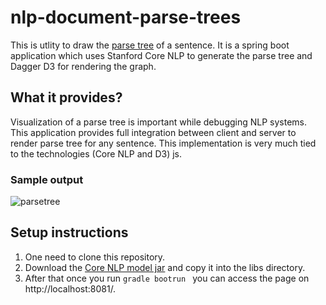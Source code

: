 # nlp-document-parse-trees
This is utlity to draw the [parse tree](https://en.wikipedia.org/wiki/Parse_tree) of a sentence.
It is a spring boot application which uses Stanford Core NLP to generate the parse tree and Dagger D3 for rendering the graph.

## What it provides?
Visualization of a parse tree is important while debugging NLP systems.
This application provides full integration between client and server to render parse tree for any sentence. This implementation is very much tied to the technologies (Core NLP and D3) js.

### Sample output
![parsetree](https://user-images.githubusercontent.com/9726902/50806057-f58de180-12a9-11e9-8d18-3a4cf2ffbfcc.png)


## Setup instructions
1. One need to clone this repository.
2. Download the [Core NLP model jar](https://stanfordnlp.github.io/CoreNLP/) and copy it into the libs directory.
3. After that once you run `gradle bootrun ` you can access the page on http://localhost:8081/.





